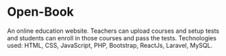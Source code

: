 # Open-Book
An online education website. Teachers can upload courses and setup tests and students can enroll in those courses and pass the tests.
Technologies used: HTML, CSS, JavaScript, PHP, Bootstrap, ReactJs, Laravel, MySQL.
